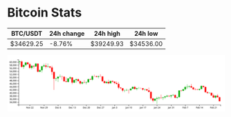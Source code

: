 # Bitcoin Stats

BTC/USDT|24h change|24h high|24h low|
|---|---|---|---|
|$34629.25|-8.76%|$39249.93|$34536.00|

<img src="./chart.svg">
